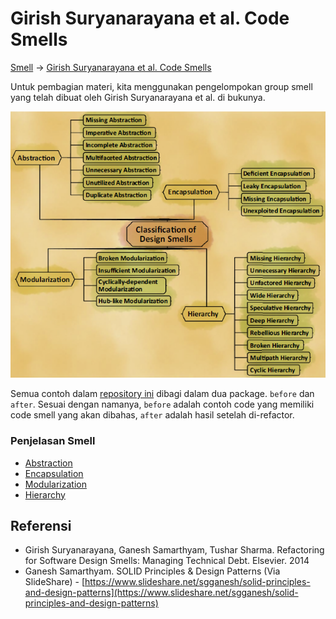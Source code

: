 # Girish Suryanarayana et al. Code Smells

[Smell](..) → [Girish Suryanarayana et al. Code Smells](#)

Untuk pembagian materi, kita menggunakan pengelompokan group smell yang telah dibuat oleh Girish Suryanarayana et al. di bukunya.

![Girish smell groups](../img/girish/all_smell.png "Girish smell groups")

Semua contoh dalam [repository ini](https://github.com/mrp130/smell/tree/master/src/girish/) dibagi dalam dua package. `before` dan `after`. Sesuai dengan namanya, `before` adalah contoh code yang memiliki code smell yang akan dibahas, `after` adalah hasil setelah di-refactor.

### Penjelasan Smell

- [Abstraction](Abstraction)
- [Encapsulation](Encapsulation)
- [Modularization](Modularization)
- [Hierarchy](Hierarchy)

## Referensi

- Girish Suryanarayana, Ganesh Samarthyam, Tushar Sharma. Refactoring for Software Design Smells: Managing Technical Debt. Elsevier. 2014
- Ganesh Samarthyam. SOLID Principles & Design Patterns (Via SlideShare) - [https://www.slideshare.net/sgganesh/solid-principles-and-design-patterns](https://www.slideshare.net/sgganesh/solid-principles-and-design-patterns)
